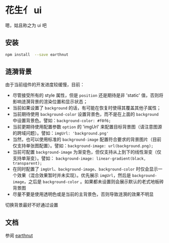 # 花生亻 ui

嗯，姑且称之为 ui 吧

## 安装

```sh
npm install  --save earthnut
```

## 涟漪背景

由于当前组件的开发进度较缓慢，目前：

- 尽管接受所有的 style 属性，但是 `position` 还是期待是非 'static' 值，否则将影响涟漪背景的渲染位置和显示状态；
- 当前如果设置了 `background` 的话，有可能在恢复时使得其覆盖其他子属性；
- 当前期待使用 `background-color` 设置背景色，而不是在上面的 `background` 中设置背景色。譬如：`background-color: #f0f6;`
- 当前更期待使用配置参数 `option` 的 'imgUrl' 来配置目标背景图（请注意图源的跨域问题）。譬如：`imgUrl: 'background.png'`
- 当然，也可以使用标准的 `background-image` 配置符合要求的背景图片（目前仅支持单张图配置）。譬如：`background-image: url(background.png);`
- 当前可配置 `background-image` 为渐变色，但仅支持从上到下的线性渐变（仅支持单渐变）。譬如： `background-image: linear-gradient(black, transparent);`
- 在同时配置了 `imgUrl`、`background-image`、`background-color` 时仅会显示一个效果（混合效果暂时并未实现）。优先展示 `imgUrl`，然后是 `background-image`，之后是 `background-color` 。如果都未设置则会展示默认的老式地板砖背景图
- 尽量不要是使用透明色或是当前的主背景色，否则导致涟漪的效果不明显

切换背景最好不好通过设置

## 文档

参阅 [earthnut](https://earthnut.dev/)
